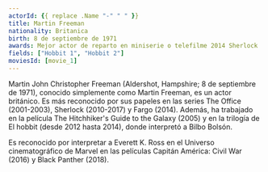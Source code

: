 ```yaml
---
actorId: {{ replace .Name "-" " " }}
title: Martin Freeman
nationality: Britanica
birth: 8 de septiembre de 1971
awards: Mejor actor de reparto en miniserie o telefilme 2014 Sherlock
fields: ["Hobbit 1", "Hobbit 2"]
moviesId: [movie_1]
---
```


Martin John Christopher Freeman (Aldershot, Hampshire; 8 de septiembre de 1971), conocido simplemente como Martin Freeman, es un actor británico. Es más reconocido por sus papeles en las series The Office (2001-2003), Sherlock (2010-2017) y Fargo (2014). Además, ha trabajado en la película The Hitchhiker's Guide to the Galaxy (2005) y en la trilogía de El hobbit (desde 2012 hasta 2014), donde interpretó a Bilbo Bolsón.

Es reconocido por interpretar a Everett K. Ross en el Universo cinematográfico de Marvel en las películas Capitán América: Civil War (2016) y Black Panther (2018).